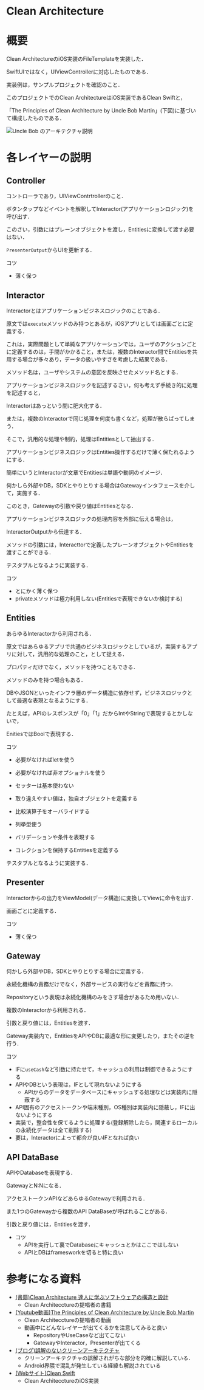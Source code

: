 # Clean Architecture



# 概要

Clean ArchitectureのiOS実装のFileTemplateを実装した． 

SwiftUIではなく，UIViewControllerに対応したものである．

実装例は，サンプルプロジェクトを確認のこと． 



このプロジェクトでのClean ArchitectureはiOS実装であるClean Swiftと，  

「The Principles of Clean Architecture by Uncle Bob Martin」(下図)に基づいて構成したものである．  



![Uncle Bob のアーキテクチャ説明](https://herbertograca.files.wordpress.com/2017/04/cleanarchitecturedesign.png?w=1100)



# 各レイヤーの説明



## Controller

コントローラであり，UIViewContrtrollerのこと．  

ボタンタップなどイベントを解釈してInteractor(アプリケーションロジック)を呼び出す．

このさい，引数にはプレーンオブジェクトを渡し，Entitiesに変換して渡す必要はない．

`PresenterOutput`からUIを更新する．



コツ

- 薄く保つ



## Interactor  

Interactorとはアプリケーションビジネスロジックのことである． 

原文では`execute`メソッドのみ持つとあるが，iOSアプリとしては画面ごとに定義する．

これは，実際問題として単純なアプリケーションでは，ユーザのアクションごとに定義するのは，手間がかかること，または，複数のInteractor間でEntitiesを共用する場合が多々あり，データの扱いやすさを考慮した結果である．  

メソッド名は，ユーザやシステムの意図を反映させたメソッド名とする．  



アプリケーションビジネスロジックを記述するさい，何も考えず手続き的に処理を記述すると，  

Interactorはあっという間に肥大化する．  

または，複数のInteractorで同じ処理を何度も書くなど，処理が散らばってしまう．  

そこで，汎用的な処理や制約，処理はEntitiesとして抽出する．

アプリケーションビジネスロジックはEntities操作するだけで薄く保たれるようにする．  

簡単にいうとInteractorが文章でEntitiesは単語や動詞のイメージ．



何かしら外部やDB，SDKとやりとりする場合はGatewayインタフェースを介して，実施する．

このとき，Gatewayの引数や戻り値はEntitiesとなる．  



アプリケーションビジネスロジックの処理内容を外部に伝える場合は，  

InteractorOutputから伝達する．  

メソッドの引数には，Interacttorで定義したプレーンオブジェクトやEntitiesを渡すことができる．



テスタブルとなるように実装する．



コツ

- とにかく薄く保つ
- privateメソッドは極力利用しない(Entitiesで表現できないか検討する)



## Entities  

あらゆるInteractorから利用される．

原文ではあらゆるアプリで共通のビジネスロジックとしているが，実装するアプリに対して，汎用的な処理のこと，として捉える．



プロパティだけでなく，メソッドを持つこともできる．  

メソッドのみを持つ場合もある．  



DBやJSONといったインフラ層のデータ構造に依存せず，ビジネスロジックとして最適な表現となるようにする．  

たとえば，APIのレスポンスが「0」「1」だからIntやStringで表現するとかしないで，  

EnitiesではBoolで表現する．



コツ

- 必要がなければletを使う
- 必要がなければ非オプショナルを使う

- セッターは基本使わない
- 取り違えやすい値は，独自オブジェクトを定義する
- 比較演算子をオーバライドする
- 列挙型使う
- バリデーションや条件を表現する
- コレクションを保持するEntitiesを定義する



テスタブルとなるように実装する．



## Presenter

Interactorからの出力をViewModel(データ構造)に変換してViewに命令を出す．

画面ごとに定義する．



コツ

- 薄く保つ

  

## Gateway

何かしら外部やDB，SDKとやりとりする場合に定義する．  

永続化機構の責務だけでなく，外部サービスの実行などを責務に持つ．

Repositoryという表現は永続化機構のみをさす場合があるため用いない．



複数のInteractorから利用される．  

引数と戻り値には，Entitiesを渡す．

Gateway実装内で，EntitiesをAPIやDBに最適な形に変更したり，またその逆を行う．  



コツ

- IFに`useCash`など引数に持たせて，キャッシュの利用は制御できるようにする
- APIやDBという表現は，IFとして現れないようにする
  - APIからのデータをデータベースにキャッシュする処理などは実装内に隠蔽する
- API固有のアクセストークンや端末種別，OS種別は実装内に隠蔽し，IFに出ないようにする
- 実装で，整合性を保てるように処理する(登録解除したら，関連するローカルの永続化データは全て削除する)
- 要は，Interactorによって都合が良いIFとなれば良い



## API DataBase



APIやDatabaseを表現する．  

GatewayとN:Nになる． 

アクセストークンAPIなどあらゆるGatewayで利用される．  

また1つのGatewayから複数のAPI DataBaseが呼ばれることがある．   

引数と戻り値には，Entitiesを渡す．



- コツ
  - APIを実行して裏でDatabaseにキャッシュとかはここではしない
  - APIとDBはframesworkを切ると特に良い



# 参考になる資料

- [(書籍)Clean Architecture 達人に学ぶソフトウェアの構造と設計](https://www.amazon.co.jp/Clean-Architecture-達人に学ぶソフトウェアの構造と設計-Robert-C-Martin/dp/4048930656/ref=sr_1_1?__mk_ja_JP=カタカナ&crid=3G6NS0VBWU4BX&keywords=clean+architecture&qid=1584239376&sprefix=clean+arthi%2Caps%2C240&sr=8-1)
    - Clean Architecctureの提唱者の書籍
- [(Youtube動画)The Principles of Clean Architecture by Uncle Bob Martin](https://www.youtube.com/watch?v=o_TH-Y78tt4)
    - Clean Architecctureの提唱者の動画
    - 動画中にどんなレイヤーが出てくるかを注意してみると良い
        - RepositoryやUseCaseなど出てこない
        - GatewayやInteractor，Presenterが出てくる
- [(ブログ)誤解のないクリーンアーキテクチャ](https://habr.com/ru/company/mobileup/blog/335382/)
    - クリーンアーキテクチャの誤解されがちな部分を的確に解説している．
    - Android界隈で混乱が発生している経緯も解説されている
- [(Webサイト)Clean Swift](https://clean-swift.com/clean-swift-ios-architecture/)
    - Clean ArchitecctureのiOS実装

